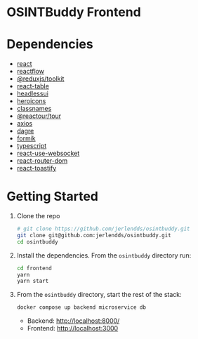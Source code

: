 # OSINTBuddy Frontend

# Dependencies
- [react](https://react.dev/)
- [reactflow](https://www.npmjs.com/package/reactflow)
- [@reduxjs/toolkit](https://www.npmjs.com/package/@reduxjs/toolkit)
- [react-table](https://www.npmjs.com/package/react-table)
- [headlessui](https://headlessui.com)
- [heroicons](https://heroicons.dev/)
- [classnames](https://jedwatson.github.io/classnames/)
- [@reactour/tour](https://www.npmjs.com/package/@reactour/tour)
- [axios](https://www.npmjs.com/package/axios)
- [dagre](https://www.npmjs.com/package/dagre)
- [formik](https://www.npmjs.com/package/formik)
- [typescript](https://www.typescriptlang.org/)
- [react-use-websocket](https://github.com/robtaussig/react-use-websocket)
- [react-router-dom](https://reactrouter.com/en/main)
- [react-toastify](https://www.npmjs.com/package/react-toastify)

# Getting Started

  1. Clone the repo
      ```bash
      # git clone https://github.com/jerlendds/osintbuddy.git
      git clone git@github.com:jerlendds/osintbuddy.git 
      cd osintbuddy
      ```

  2. Install the dependencies. From the `osintbuddy` directory run:
      ```bash
      cd frontend
      yarn
      yarn start
      ```

  3. From the `osintbuddy` directory, start the rest of the stack:
      ```bash
      docker compose up backend microservice db
      ```
      - Backend: [http://localhost:8000/](http://localhost:8000/)
      - Frontend: [http://localhost:3000](http://localhost:3000)
